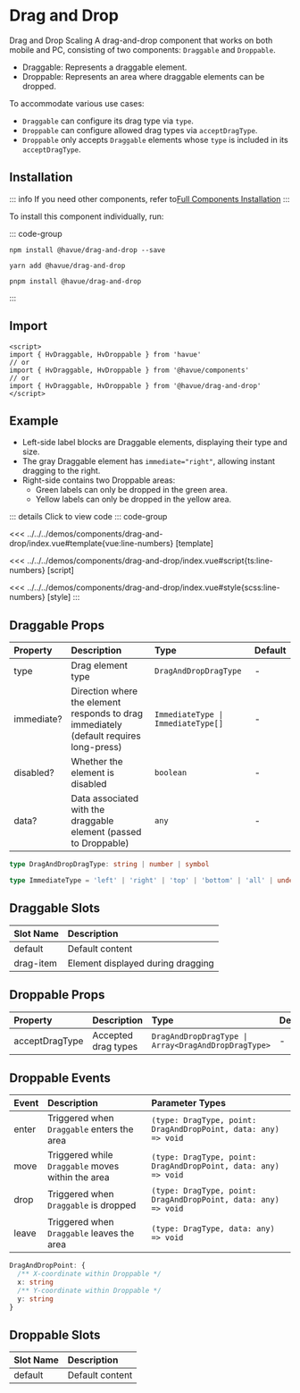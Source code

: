 # Drag and Drop

Drag and Drop Scaling
A drag-and-drop component that works on both mobile and PC, consisting of two components: `Draggable` and `Droppable`.

* Draggable: Represents a draggable element.
* Droppable: Represents an area where draggable elements can be dropped.

To accommodate various use cases:

* `Draggable` can configure its drag type via `type`.
* `Droppable` can configure allowed drag types via `acceptDragType`.
* `Droppable` only accepts `Draggable` elements whose `type` is included in its `acceptDragType`.

## Installation

::: info
If you need other components, refer to[Full Components Installation](./index.md)
:::

To install this component individually, run:

::: code-group

```shell [npm]
npm install @havue/drag-and-drop --save
```

```shell [yarn]
yarn add @havue/drag-and-drop
```

```shell [pnpm]
pnpm install @havue/drag-and-drop
```

:::

## Import

```vue
<script>
import { HvDraggable, HvDroppable } from 'havue'
// or 
import { HvDraggable, HvDroppable } from '@havue/components'
// or
import { HvDraggable, HvDroppable } from '@havue/drag-and-drop'
</script>
```

## Example

* Left-side label blocks are Draggable elements, displaying their type and size.
* The ​gray Draggable element has `immediate="right"`, allowing instant dragging to the right.
* ​Right-side contains two Droppable areas:
  * Green labels can only be dropped in the green area.
  * Yellow labels can only be dropped in the yellow area.

<script setup lang="ts">
import Demo from '@/components/drag-and-drop/index.vue'
</script>

<Demo></Demo>

::: details Click to view code
::: code-group

<<< ../../../demos/components/drag-and-drop/index.vue#template{vue:line-numbers} [template]

<<< ../../../demos/components/drag-and-drop/index.vue#script{ts:line-numbers} [script]

<<< ../../../demos/components/drag-and-drop/index.vue#style{scss:line-numbers} [style]
:::

## Draggable Props

|  Property   |        Description         |      Type      |    Default     |
| :------- | :------------------ | :-------------| :----------- |
| type     | Drag element type         | `DragAndDropDragType`      | -            |
| immediate? | Direction where the element responds to drag immediately (default requires long-press)   | `ImmediateType \| ImmediateType[]`      | -            |
| disabled? | Whether the element is disabled             | `boolean`          | -            |
| data?     | Data associated with the draggable element (passed to Droppable)  | `any`    | -      |

```ts
type DragAndDropDragType: string | number | symbol

type ImmediateType = 'left' | 'right' | 'top' | 'bottom' | 'all' | undefined
```

## Draggable Slots

|   Slot Name       |        Description          |
| :----------- | :------------------ |
| default      | Default content             |
| drag-item    | Element displayed during dragging         |

## Droppable Props

|  Property   |        Description         |      Type      |    Default     |
| :------- | :------------------ | :-------------| :----------- |
| acceptDragType   | Accepted drag types         | `DragAndDropDragType \| Array<DragAndDropDragType>` | - |

## Droppable Events

|    Event    |        Description               |            Parameter Types                  |
| :--------- | :----------------------- | :------------------------------------|
| enter     | Triggered when `Draggable` enters the area      | `(type: DragType, point: DragAndDropPoint, data: any) => void`    |
| move      | Triggered while `Draggable` moves within the area | `(type: DragType, point: DragAndDropPoint, data: any) => void`    |
| drop      | Triggered when `Draggable` is dropped        | `(type: DragType, point: DragAndDropPoint, data: any) => void`     |
| leave     | Triggered when `Draggable` leaves the area        | `(type: DragType, data: any) => void`                            |

```ts
DragAndDropPoint: {
  /** X-coordinate within Droppable */
  x: string
  /** Y-coordinate within Droppable */
  y: string
}
```

## Droppable Slots

|   Slot Name  |     Description     |
| :----------- | :------------------ |
|   default    | Default content     |
